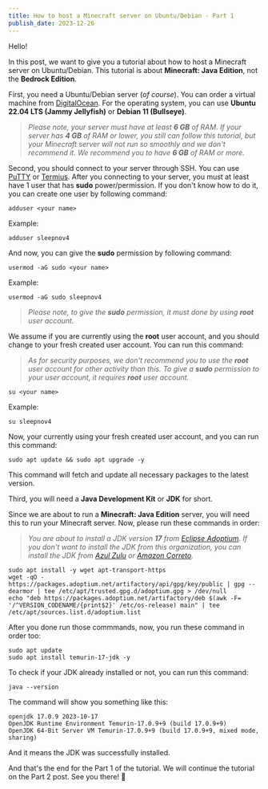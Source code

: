 ```yaml
---
title: How to host a Minecraft server on Ubuntu/Debian - Part 1
publish_date: 2023-12-26
---
```


Hello!

In this post, we want to give you a tutorial about how to host a Minecraft server on Ubuntu/Debian. This tutorial is about **Minecraft: Java Edition**, not the **Bedrock Edition**.

First, you need a Ubuntu/Debian server (*of course*). You can order a virtual machine from [DigitalOcean](https://www.digitalocean.com/?refcode=83d8f1ab6d04&utm_campaign=Referral_Invite&utm_medium=Referral_Program&utm_source=badge). For  the operating system, you can use **Ubuntu 22.04 LTS (Jammy Jellyfish)** or **Debian 11 (Bullseye)**.

> *Please note, your server must have at least* ***6 GB*** *of RAM. If your server has* ***4 GB*** *of RAM or lower, you still can follow this tutorial, but your Minecraft server will not run so smoothly and we don't recommend it. We recommend you to have* ***6 GB*** *of RAM or more.*

Second, you should connect to your server through SSH. You can use [PuTTY](https://www.chiark.greenend.org.uk/~sgtatham/putty/latest.html) or [Termius](https://termius.com/). After you connecting to your server, you must at least have 1 user that has **sudo** power/permission. If you don't know how to do it, you can create one user by following command:

```shell 
adduser <your name>
```

Example: 

```shell
adduser sleepnov4
```

And now, you can give the **sudo** permission by following command:

```shell
usermod -aG sudo <your name>
```

Example: 

```shell
usermod -aG sudo sleepnov4
```

> *Please note, to give the* ***sudo*** *permission, it must done by using* ***root*** *user account.*

We assume if you are currently using the **root** user account, and you should change to your fresh created user account. You can run this command: 

> *As for security purposes, we don't recommend you to use the* ***root*** *user account for other activity than this. To give a* ***sudo*** *permission to your user account, it requires* ***root*** *user account.*

```shell
su <your name>
```

Example: 

```shell
su sleepnov4
```

Now, your currently using your fresh created user account, and you can run this command: 

```shell
sudo apt update && sudo apt upgrade -y
```

This command will fetch and update all necessary packages to the latest version.

Third, you will need a **Java Development Kit** or **JDK** for short. 

Since we are about to run a **Minecraft: Java Edition** server, you will need this to run your Minecraft server.
Now, please run these commands in order: 

> *You are about to install a JDK version* ***17*** *from [Eclipse Adoptium](https://adoptium.net). If you don't want to install the JDK from this organization, you can install the JDK from [Azul Zulu](https://www.azul.com) or [Amazon Correto](https://aws.amazon.com/corretto).*

```shell
sudo apt install -y wget apt-transport-https
wget -qO - https://packages.adoptium.net/artifactory/api/gpg/key/public | gpg --dearmor | tee /etc/apt/trusted.gpg.d/adoptium.gpg > /dev/null
echo "deb https://packages.adoptium.net/artifactory/deb $(awk -F= '/^VERSION_CODENAME/{print$2}' /etc/os-release) main" | tee /etc/apt/sources.list.d/adoptium.list
```

After you done run those commmands, now, you run these command in order too: 

```shell
sudo apt update
sudo apt install temurin-17-jdk -y
```

To check if your JDK already installed or not, you can run this command: 

```shell
java --version
```

The command will show you something like this: 

```shell
openjdk 17.0.9 2023-10-17
OpenJDK Runtime Environment Temurin-17.0.9+9 (build 17.0.9+9)
OpenJDK 64-Bit Server VM Temurin-17.0.9+9 (build 17.0.9+9, mixed mode, sharing)
```

And it means the JDK was successfully installed.

And that's the end for the Part 1 of the tutorial. We will continue the tutorial on the Part 2 post. See you there! 👋